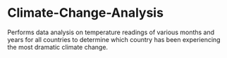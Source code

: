 # Climate-Change-Analysis
Performs data analysis on temperature readings of various months and years for all countries to determine which country has been experiencing the most dramatic climate change.

